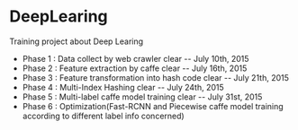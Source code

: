 # DeepLearing

Training project about Deep Learing

* Phase 1  : Data collect by web crawler clear -- July 10th, 2015
* Phase 2  : Feature extraction by caffe clear -- July 16th, 2015
* Phase 3  : Feature transformation into hash code clear -- July 21th, 2015
* Phase 4  : Multi-Index Hashing clear -- July 24th, 2015
* Phase 5  : Multi-label caffe model training clear -- July 31st, 2015
* Phase 6  : Optimization(Fast-RCNN and Piecewise caffe model training according to different label info concerned)
